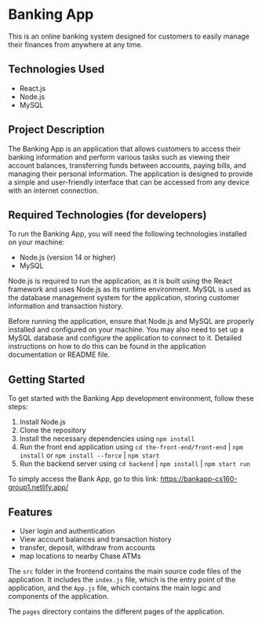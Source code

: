 # Banking App

This is an online banking system designed for customers to easily manage their finances from anywhere at any time.

## Technologies Used

- React.js
- Node.js
- MySQL

## Project Description

The Banking App is an application that allows customers to access their banking information and perform various tasks such as viewing their account balances, transferring funds between accounts, paying bills, and managing their personal information. The application is designed to provide a simple and user-friendly interface that can be accessed from any device with an internet connection.

## Required Technologies (for developers)

To run the Banking App, you will need the following technologies installed on your machine:

- Node.js (version 14 or higher)
- MySQL

Node.js is required to run the application, as it is built using the React framework and uses Node.js as its runtime environment. MySQL is used as the database management system for the application, storing customer information and transaction history.

Before running the application, ensure that Node.js and MySQL are properly installed and configured on your machine. You may also need to set up a MySQL database and configure the application to connect to it. Detailed instructions on how to do this can be found in the application documentation or README file.

## Getting Started

To get started with the Banking App development environment, follow these steps:

1. Install Node.js
2. Clone the repository
3. Install the necessary dependencies using `npm install`
4. Run the front end application using
   `cd the-front-end/front-end` | `npm install` or `npm install --force` | `npm start`
5. Run the backend server using `cd backend` | `npm install` | `npm start run`

To simply access the Bank App, go to this link:
https://bankapp-cs160-group1.netlify.app/


## Features

- User login and authentication
- View account balances and transaction history
- transfer, deposit, withdraw from accounts
- map locations to nearby Chase ATMs

The `src` folder in the frontend contains the main source code files of the application. It includes the `index.js` file, which is the entry point of the application, and the `App.js` file, which contains the main logic and components of the application.

The `pages` directory contains the different pages of the application.

